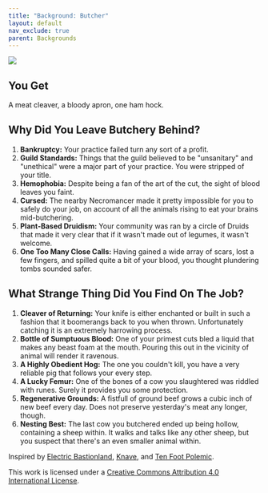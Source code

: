 ```yaml
---
title: "Background: Butcher"
layout: default
nav_exclude: true
parent: Backgrounds
---
```


![](https://aboleth-overlords.com/wp-content/uploads/2020/06/butcher.jpg)

## You Get

A meat cleaver, a bloody apron, one ham hock.

## Why Did You Leave Butchery Behind?

1. **Bankruptcy:** Your practice failed turn any sort of a profit.
2. **Guild Standards:** Things that the guild believed to be "unsanitary" and "unethical" were a major part of your practice. You were stripped of your title.
3. **Hemophobia:** Despite being a fan of the art of the cut, the sight of blood leaves you faint.
4. **Cursed:** The nearby Necromancer made it pretty impossible for you to safely do your job, on account of all the animals rising to eat your brains mid-butchering.
5. **Plant-Based Druidism:** Your community was ran by a circle of Druids that made it very clear that if it wasn't made out of legumes, it wasn't welcome.
6. **One Too Many Close Calls:** Having gained a wide array of scars, lost a few fingers, and spilled quite a bit of your blood, you thought plundering tombs sounded safer.

## What Strange Thing Did You Find On The Job?

1. **Cleaver of Returning:** Your knife is either enchanted or built in such a fashion that it boomerangs back to you when thrown. Unfortunately catching it is an extremely harrowing process.
2. **Bottle of Sumptuous Blood:** One of your primest cuts bled a liquid that makes any beast foam at the mouth. Pouring this out in the vicinity of animal will render it ravenous.
3. **A Highly Obedient Hog:** The one you couldn't kill, you have a very reliable pig that follows your every step.
4. **A Lucky Femur:** One of the bones of a cow you slaughtered was riddled with runes. Surely it provides you some protection.
5. **Regenerative Grounds:** A fistfull of ground beef grows a cubic inch of new beef every day. Does not preserve yesterday's meat any longer, though.
6. **Nesting Best:** The last cow you butchered ended up being hollow, containing a sheep within. It walks and talks like any other sheep, but you suspect that there's an even smaller animal within.

Inspired by [Electric Bastionland](https://chrismcdee.itch.io/electric-bastionland), [Knave](https://www.drivethrurpg.com/product/250888/Knave), and [Ten Foot Polemic](http://tenfootpolemic.blogspot.com/2014/01/200-failed-medieval-careers.html).

This work is licensed under a [Creative Commons Attribution 4.0 International License](http://creativecommons.org/licenses/by/4.0/).
